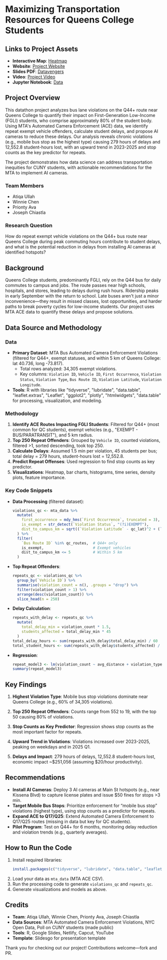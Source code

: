 # Maximizing Transportation Resources for Queens College Students

## Links to Project Assets
- **Interactive Map**: [Heatmap](https://mellifluous-bublanina-686c73.netlify.app/) 
- **Website**: [Project Website](https://68d47e1185a19a2c76a47695--warm-pithivier-d62983.netlify.app/)
- **Slides PDF**: [Datavengers](Datavengers-1(1).pdf)
- **Video**: [Project Video](https://your-video-link.com)
- **Jupyter Notebook**: [Data](https://Google.com)
  
## Project Overview

This datathon project analyzes bus lane violations on the Q44+ route near Queens College to quantify their impact on First-Generation Low-Income (FGLI) students, who comprise approximately 80% of the student body. Using MTA's Automated Camera Enforcement (ACE) data, we identify repeat exempt vehicle offenders, calculate student delays, and propose AI cameras to reduce these delays. Our analysis reveals chronic violations (e.g., mobile bus stop as the highest type) causing 279 hours of delays and 12,552.8 student-hours lost, with an upward trend in 2023-2025 and stop counts as the key predictor for repeats.

The project demonstrates how data science can address transportation inequities for CUNY students, with actionable recommendations for the MTA to implement AI cameras.

### Team Members
- Atiqa Ullah
- Winnie Chen
- Prionty Ava
- Joseph Chiastla

### Research Question
How do repeat exempt vehicle violations on the Q44+ bus route near Queens College during peak commuting hours contribute to student delays, and what is the potential reduction in delays from installing AI cameras at identified hotspots?

## Background
Queens College students, predominantly FGLI, rely on the Q44 bus for daily commutes to campus and jobs. The route passes near high schools, hospitals, and stores, leading to delays during rush hours. Ridership peaks in early September with the return to school. Late buses aren't just a minor inconvenience—they result in missed classes, lost opportunities, and harder paths to break poverty cycles for low-income students. Our project uses MTA ACE data to quantify these delays and propose solutions.

## Data Source and Methodology
### Data
- **Primary Dataset**: MTA Bus Automated Camera Enforcement Violations (filtered for Q44+, exempt statuses, and within 5 km of Queens College: lat 40.736, long -73.817).
  - Total rows analyzed: 34,305 exempt violations.
  - Key columns: `Violation ID`, `Vehicle ID`, `First Occurrence`, `Violation Status`, `Violation Type`, `Bus Route ID`, `Violation Latitude`, `Violation Longitude`.
- **Tools**: R with libraries like "tidyverse", "lubridate", "data.table", "leaflet.extras", "Leaflet", "ggplot2", "plotly", "htmlwidgets", "data.table" for processing, visualization, and modeling.

### Methodology
1. **Identify ACE Routes Impacting FGLI Students**: Filtered for Q44+ (most common for QC students), exempt vehicles (e.g., "EXEMPT - BUS/PARATRANSIT"), and 5 km radius.
2. **Top 250 Repeat Offenders**: Grouped by `Vehicle ID`, counted violations, filtered >1, sorted descending, took top 250.
3. **Calculate Delays**: Assumed 1.5 min per violation, 45 students per bus; total delay = 279 hours, student-hours lost = 12,552.8.
4. **Predict Repeat Offenses**: Used regression to find stop counts as key predictor.
5. **Visualizations**: Heatmap, bar charts, histograms, time series, density plots, feature importance.

### Key Code Snippets
- **Data Processing** (filtered dataset):
  ```r
  violations_qc <- mta_data %>%
    mutate(
      first_occurrence = mdy_hms(`First Occurrence`, truncated = 3),
      is_exempt = str_detect(`Violation Status`, "(?i)EXEMPT"),
      dist_to_campus_km = sqrt((`Violation Latitude` - qc_lat)^2 + (`Violation Longitude` - qc_long)^2) * 111
    ) %>%
    filter(
      `Bus Route ID` %in% qc_routes,  # Q44+ only
      is_exempt,                      # Exempt vehicles
      dist_to_campus_km <= 5          # Within 5 km
    )
  ```

- **Top Repeat Offenders**:
  ```r
  repeats_qc <- violations_qc %>%
    group_by(`Vehicle ID`) %>%
    summarise(violation_count = n(), .groups = "drop") %>%
    filter(violation_count > 1) %>%
    arrange(desc(violation_count)) %>%
    slice_head(n = 250)
  ```

- **Delay Calculation**:
  ```r
  repeats_with_delay <- repeats_qc %>%
    mutate(
      total_delay_min = violation_count * 1.5,
      students_affected = total_delay_min * 45
    )
  total_delay_hours <- sum(repeats_with_delay$total_delay_min) / 60
  total_student_hours <- sum(repeats_with_delay$students_affected) / 60
  ```

- **Regression**:
  ```r
  repeat_model3 <- lm(violation_count ~ avg_distance + violation_types + activity_duration + stop_count, data = train)
  summary(repeat_model3)
  ```

## Key Findings
1. **Highest Violation Type**: Mobile bus stop violations dominate near Queens College (e.g., 60% of 34,305 violations).


2. **Top 250 Repeat Offenders**: Counts range from 552 to 19, with the top 50 causing 80% of violations.


3. **Stop Counts as Key Predictor**: Regression shows stop counts as the most important factor for repeats.


4. **Upward Trend in Violations**: Violations increased over 2023-2025, peaking on weekdays and in 2025 Q1.

5. **Delays and Impact**: 279 hours of delays, 12,552.8 student-hours lost, economic impact ~$251,056 (assuming $20/hour productivity).

## Recommendations
- **Install AI Cameras**: Deploy 3 AI cameras at Main St hotspots (e.g., near Kissena Blvd) to capture license plates and issue $50 fines for stops >3 min. 
- **Target Mobile Bus Stops**: Prioritize enforcement for “mobile bus stop” violations (highest type), using stop counts as a predictor for repeats.
- **Expand ACE to Q17/Q25**: Extend Automated Camera Enforcement to Q17/Q25 routes (missing in data but key for QC students).
- **Pilot Program**: Test on Q44+ for 6 months, monitoring delay reduction and violation trends (e.g., quarterly averages).

## How to Run the Code
1. Install required libraries:
   ```r
   install.packages(c("tidyverse", "lubridate", "data.table", "leaflet.extras", "Leaflet", "ggplot2", "plotly", "htmlwidgets", "data.table"))
   ```
2. Load your data as `mta_data` (MTA ACE CSV).
3. Run the processing code to generate `violations_qc` and `repeats_qc`.
4. Generate visualizations and models as above.

## Credits
- **Team**: Atiqa Ullah, Winnie Chen, Prionty Ava, Joseph Chiastla
- **Data Sources**: MTA Automated Camera Enforcement Violations, NYC Open Data, Poll on CUNY students (made public)
- **Tools**: R, Google Slides, Netlify, Capcut, YouTube
- **Template**: Slidesgo for presentation template

Thank you for checking out our project! Contributions welcome—fork and PR.
